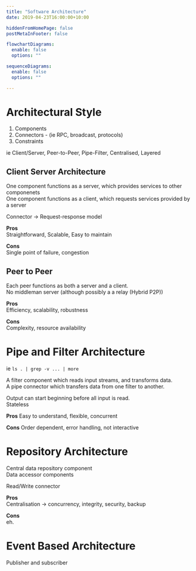 ```yaml
---
title: "Software Architecture"
date: 2019-04-23T16:00:00+10:00

hiddenFromHomePage: false
postMetaInFooter: false

flowchartDiagrams:
  enable: false
  options: ""

sequenceDiagrams: 
  enable: false
  options: ""

---
```


# Architectural Style
1) Components  
2) Connectors - (ie RPC, broadcast, protocols)  
3) Constraints  

ie Client/Server, Peer-to-Peer, Pipe-Filter, Centralised, Layered

## Client Server Architecture
One component functions as a server, which provides services to other componenets  
One component functions as a client, which requests services provided by a server

Connector -> Request-response model

**Pros**  
Straightforward, Scalable, Easy to maintain

**Cons**  
Single point of failure, congestion

## Peer to Peer
Each peer functions as both a server and a client.  
No middleman server (although possibly a a relay (Hybrid P2P))

**Pros**  
Efficiency, scalability, robustness

**Cons**  
Complexity, resource availability


# Pipe and Filter Architecture
ie `ls . | grep -v ... | more`  

A filter component which reads input streams, and transforms data.  
A pipe connector which transfers data from one filter to another.

Output can start beginning before all input is read.  
Stateless

**Pros**
Easy to understand, flexible, concurrent

**Cons**
Order dependent, error handling, not interactive

# Repository Architecture
Central data repository component  
Data accessor components

Read/Write connector

**Pros**  
Centralisation -> concurrency, integrity, security, backup

**Cons**  
eh.

# Event Based Architecture
Publisher and subscriber

